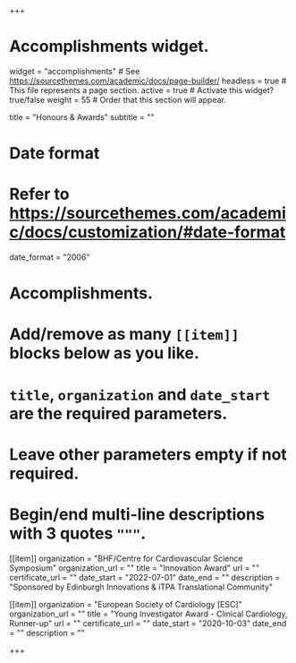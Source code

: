 +++
# Accomplishments widget.
widget = "accomplishments"  # See https://sourcethemes.com/academic/docs/page-builder/
headless = true  # This file represents a page section.
active = true  # Activate this widget? true/false
weight = 55  # Order that this section will appear.

title = "Honours & Awards"
subtitle = ""

# Date format
#   Refer to https://sourcethemes.com/academic/docs/customization/#date-format
date_format = "2006"

# Accomplishments.
#   Add/remove as many `[[item]]` blocks below as you like.
#   `title`, `organization` and `date_start` are the required parameters.
#   Leave other parameters empty if not required.
#   Begin/end multi-line descriptions with 3 quotes `"""`.


[[item]]
  organization = "BHF/Centre for Cardiovascular Science Symposium"
  organization_url = ""
  title = "Innovation Award"
  url = ""
  certificate_url = ""
  date_start = "2022-07-01"
  date_end = ""
  description = "Sponsored by Edinburgh Innovations & iTPA Translational Community"

[[item]]
  organization = "European Society of Cardiology [ESC]"
  organization_url = ""
  title = "Young Investigator Award - Clinical Cardiology, Runner-up"
  url = ""
  certificate_url = ""
  date_start = "2020-10-03"
  date_end = ""
  description = ""

+++
